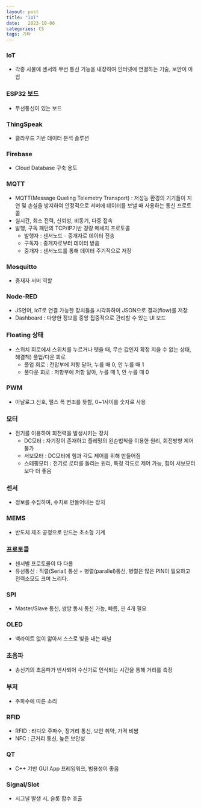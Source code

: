 ```yaml
---
layout: post
title: "IoT"
date:   2023-10-06
categories: CS
tags: 기타
---
```



### IoT

- 각종 사물에 센서와 무선 통신 기능을 내장하여 인터넷에 연결하는 기술, 보안이 아쉽

### ESP32 보드

- 무선통신이 있는 보드

### ThingSpeak

- 클라우드 기반 데이터 분석 솔루션

### Firebase

- Cloud Database 구축 용도

### MQTT

- MQTT(Message Queling Telemetry Transport) : 저성능 환경의 기기들이 지연 및 손실을 방지하여 안정적으로 서버에 데이터를 보낼 때 사용하는 통신 프로토콜
- 실시간, 최소 전력, 신뢰성, 비동기, 다중 접속
- 발행, 구독 패턴의 TCP/IP기반 경량 메세지 프로토콜
    - 발행자 : 센서노드 - 중개자로 데이터 전송
    - 구독자 : 중개자로부터 데이터 받음
    - 중개자 : 센서노드를 통해 데이터 주기적으로 저장

### Mosquitto

- 중재자 서버 역할

### Node-RED

- JS언어, IoT로 연결 가능한 장치들을 시각화하여 JSON으로 결과(flow)를 저장
- Dashboard : 다양한 정보를 중앙 집중적으로 관리할 수 있는 UI 보드

### Floating 상태

- 스위치 회로에서 스위치를 누르거나 뗏을 때, 무슨 값인지 확정 지을 수 없는 상태, 해결책) 풀업/다운 회로
    - 풀업 회로 : 전압부에 저항 달아, 누를 때 0, 안 누를 때 1
    - 풀다운 회로 : 저항부에 저항 달아, 누를 때 1, 안 누를 때 0

### PWM

- 아날로그 신호, 펄스 폭 변조를 뜻함, 0~1사이를 숫자로 사용

### 모터

- 전기를 이용하여 회전력을 발생시키는 장치
    - DC모터 : 자기장이 존재하고 플레밍의 왼손법칙을 이용한 원리, 회전방향 제어 불가
    - 서보모터 : DC모터에 힘과 각도 제어를 위해 만들어짐
    - 스테핑모터 : 전기로 로터를 돌리는 원리, 특정 각도로 제어 가능, 힘이 서보모터보다 더 좋음

### 센서

- 정보를 수집하여, 수치로 만들어내는 장치

### MEMS

- 반도체 제조 공정으로 만드는 초소형 기계

### 프로토콜

- 센서별 프로토콜이 다 다름
- 유선통신 : 직렬(Serial) 통신 + 병렬(parallel)통신, 병렬은 많은 PIN이 필요하고 전력소모도 크며 느리다.

### SPI

- Master/Slave 통신, 쌍방 동시 통신 가능, 빠름, 핀 4개 필요

### OLED

- 백라이트 없이 얇아서 스스로 빛을 내는 패널

### 초음파

- 송신기의 초음파가 반사되어 수신기로 인식되는 시간을 통해 거리를 측정

### 부저

- 주파수에 따른 소리

### RFID

- RFID : 라디오 주파수, 장거리 통신, 보안 취약, 가격 비쌈
- NFC : 근거리 통신, 높은 보안성

### QT

- C++ 기반 GUI App 프레임워크, 범용성이 좋음

### Signal/Slot

- 시그널 발생 시, 슬롯 함수 호출